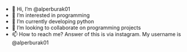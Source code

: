 - 👋 Hi, I’m @alperburak01
- 👀 I’m interested in programming
- 🌱 I’m currently developing python
- 💞️ I’m looking to collaborate on programming projects
- 📫 How to reach me? Answer of this is via instagram. My username is @alperburak01

<!---
alperburak01/alperburak01 is a ✨ special ✨ repository because its `README.md` (this file) appears on your GitHub profile.
You can click the Preview link to take a look at your changes.
--->
